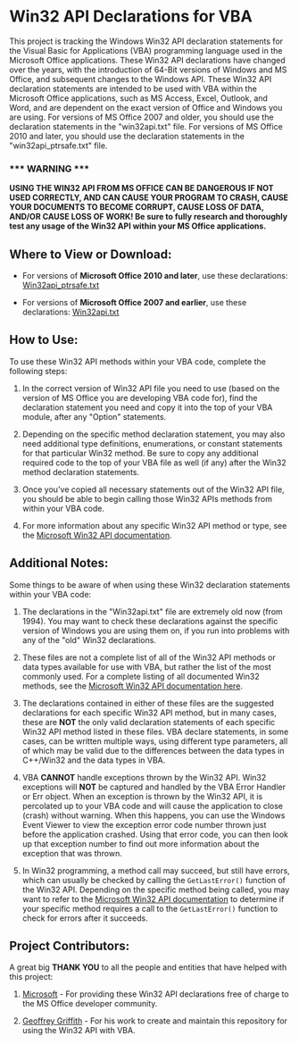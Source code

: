 # Win32 API Declarations for VBA
This project is tracking the Windows Win32 API declaration statements for the Visual Basic for Applications (VBA) programming language used in the Microsoft Office applications. These Win32 API declarations have changed over the years, with the introduction of 64-Bit versions of Windows and MS Office, and subsequent changes to the Windows API.  These Win32 API declaration statements are intended to be used with VBA within the Microsoft Office applications, such as MS Access, Excel, Outlook, and Word, and are dependent on the exact version of Office and Windows you are using.  For versions of MS Office 2007 and older, you should use the declaration statements in the "win32api.txt" file.  For versions of MS Office 2010 and later, you should use the declaration statements in the "win32api_ptrsafe.txt" file.

### *** WARNING *** 
__USING THE WIN32 API FROM MS OFFICE CAN BE DANGEROUS IF NOT USED CORRECTLY, AND CAN CAUSE YOUR PROGRAM TO CRASH, CAUSE YOUR DOCUMENTS TO BECOME CORRUPT, CAUSE LOSS OF DATA, AND/OR CAUSE LOSS OF WORK! Be sure to fully research and thoroughly test any usage of the Win32 API within your MS Office applications.__



## Where to View or Download:

- For versions of __Microsoft Office 2010 and later__, use these declarations: [Win32api_ptrsafe.txt](https://github.com/Access-Abraxas/Win32-API-Declarations-for-VBA/blob/main/vba/win32api.vba) 

- For versions of __Microsoft Office 2007 and earlier__, use these declarations: [Win32api.txt](https://github.com/Access-Abraxas/Win32-API-Declarations-for-VBA/blob/main/vba/win32api_ptrsafe.vba) 



## How to Use:
To use these Win32 API methods within your VBA code, complete the following steps:

1. In the correct version of Win32 API file you need to use (based on the version of MS Office you are developing VBA code for), find the declaration statement you need and copy it into the top of your VBA module, after any "Option" statements.

2. Depending on the specific method declaration statement, you may also need additional type definitions, enumerations, or constant statements for that particular Win32 method.  Be sure to copy any additional required code to the top of your VBA file as well (if any) after the Win32 method declaration statements.

3. Once you've copied all necessary statements out of the Win32 API file, you should be able to begin calling those Win32 APIs methods from within your VBA code.

4. For more information about any specific Win32 API method or type, see the [Microsoft Win32 API documentation](https://learn.microsoft.com/en-us/windows/win32/api/).



## Additional Notes:
Some things to be aware of when using these Win32 declaration statements within your VBA code:

1.  The declarations in the "Win32api.txt" file are extremely old now (from 1994).  You may want to check these declarations against the specific version of Windows you are using them on, if you run into problems with any of the "old" Win32 declarations.

2.  These files are not a complete list of all of the Win32 API methods or data types available for use with VBA, but rather the list of the most commonly used.  For a complete listing of all documented Win32 methods, see the [Microsoft Win32 API documentation here](https://learn.microsoft.com/en-us/windows/win32/api/).

3.  The declarations contained in either of these files are the suggested declarations for each specific Win32 API method, but in many cases, these are __NOT__ the only valid declaration statements of each specific Win32 API method listed in these files.  VBA declare statements, in some cases, can be written multiple ways, using different type parameters, all of which may be valid due to the differences between the data types in C++/Win32 and the data types in VBA.

4.  VBA __CANNOT__ handle exceptions thrown by the Win32 API.  Win32 exceptions will __NOT__ be captured and handled by the VBA Error Handler or Err object.  When an exception is thrown by the Win32 API, it is percolated up to your VBA code and will cause the application to close (crash) without warning.  When this happens, you can use the Windows Event Viewer to view the exception error code number thrown just before the application crashed.  Using that error code, you can then look up that exception number to find out more information about the exception that was thrown.

5.  In Win32 programming, a method call may succeed, but still have errors, which can usually be checked by calling the `GetLastError()` function of the Win32 API.  Depending on the specific method being called, you may want to refer to the [Microsoft Win32 API documentation](https://learn.microsoft.com/en-us/windows/win32/api/) to determine if your specific method requires a call to the `GetLastError()` function to check for errors after it succeeds.



## Project Contributors:
A great big **THANK YOU** to all the people and entities that have helped with this project:

1. [Microsoft](https://microsoft.com) - For providing these Win32 API declarations free of charge to the MS Office developer community.

2. [Geoffrey Griffith](https://geoffreygriffith.com) - For his work to create and maintain this repository for using the Win32 API with VBA.

